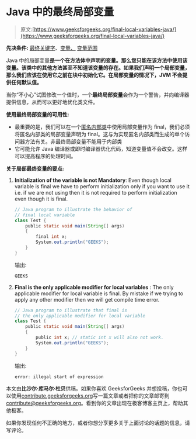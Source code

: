 # Java 中的最终局部变量

> 原文:[https://www.geeksforgeeks.org/final-local-variables-java/](https://www.geeksforgeeks.org/final-local-variables-java/)

**先决条件:** [最终关键字](https://www.geeksforgeeks.org/final-keyword-java/)、[变量、](https://www.geeksforgeeks.org/variables-in-java/) [变量范围](https://www.geeksforgeeks.org/variable-scope-in-java/)

Java 中的局部变量**是一个在方法体中声明的变量。那么您只能在该方法中使用该变量。该类中的其他方法甚至不知道该变量的存在。如果我们声明一个局部变量，那么我们应该在使用它之前在块中初始化它。在局部变量的情况下，JVM 不会提供任何默认值。**

当你“不小心”试图修改一个值时，一个**最终局部变量**会作为一个警告，并向编译器提供信息，从而可以更好地优化类文件。

**使用最终局部变量的可用性:**

*   最重要的是，我们可以在一个[匿名内部类](https://www.geeksforgeeks.org/anonymous-inner-class-java/)中使用局部变量作为 final，我们必须将匿名内部类的局部变量声明为 final。这与为实现匿名内部类而生成的单个访问器方法有关。非最终局部变量不能用于内部类
*   它可能允许 Java 编译器或即时编译器优化代码，知道变量值不会改变。这样可以提高程序的处理时间。

**关于局部最终变量的要点:**

1.  **Initialization of the variable is not Mandatory**: Even though local variable is final we have to perform initialization only if you want to use it i.e. if we are not using then it is not required to perform initialization even though it is final.

    ```java
    // Java program to illustrate the behavior of
    // final local variable
    class Test {
        public static void main(String[] args)
        {
            final int x;
            System.out.println("GEEKS");
        }
    }
    ```

    输出:

    ```java
    GEEKS

    ```

2.  **Final is the only applicable modifier for local variables** : The only applicable modifier for local variable is final. By mistake if we trying to apply any other modifier then we will get compile time error.

    ```java
    // Java program to illustrate that final is
    // the only applicable modifier for local variable
    class Test {
        public static void main(String[] args)
        {
            public int x; // static int x will also not work.
            System.out.println("GEEKS");
        }
    }
    ```

    输出:

    ```java
    error: illegal start of expression

    ```

本文由**比沙尔·库马尔·杜贝**供稿。如果你喜欢 GeeksforGeeks 并想投稿，你也可以使用[contribute.geeksforgeeks.org](http://www.contribute.geeksforgeeks.org)写一篇文章或者把你的文章邮寄到 contribute@geeksforgeeks.org。看到你的文章出现在极客博客主页上，帮助其他极客。

如果你发现任何不正确的地方，或者你想分享更多关于上面讨论的话题的信息，请写评论。